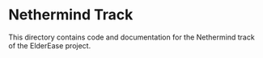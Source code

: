 # Nethermind Track

This directory contains code and documentation for the Nethermind track of the ElderEase project.